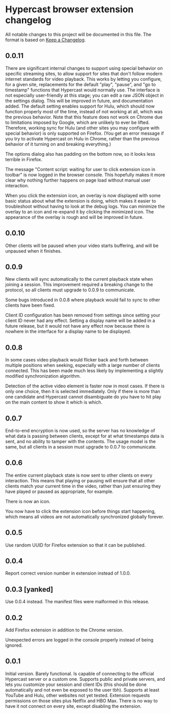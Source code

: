 # Hypercast browser extension changelog

All notable changes to this project will be documented in this file.
The format is based on [Keep a Changelog].

[keep a changelog]: https://keepachangelog.com/en/1.0.0/

## 0.0.11

There are significant internal changes to support using special
behavior on specific streaming sites, to allow support for sites that
don't follow modern internet standards for video playback. This works
by letting you configure, for a given site, replacements for the
default "play", "pause", and "go to timestamp" functions that
Hypercast would normally use. The interface is not especially
user-friendly at this stage; you can edit a raw JSON object in the
settings dialog. This will be improved in future, and documentation
added. The default setting enables support for Hulu, which should now
function properly most of the time, instead of not working at all,
which was the previous behavior. Note that this feature does not work
on Chrome due to limitations imposed by Google, which are unlikely to
ever be lifted. Therefore, working sync for Hulu (and other sites you
may configure with special behavior) is only supported on Firefox.
(You get an error message if you try to activate Hypercast on Hulu in
Chrome, rather than the previous behavior of it turning on and
breaking everything.)

The options dialog also has padding on the bottom now, so it looks
less terrible in Firefox.

The message "Content script: waiting for user to click extension icon
in toolbar" is now logged in the browser console. This hopefully makes
it more clear why nothing further happens on page load without manual
user interaction.

When you click the extension icon, an overlay is now displayed with
some basic status about what the extension is doing, which makes it
easier to troubleshoot without having to look at the debug logs. You
can minimize the overlay to an icon and re-expand it by clicking the
minimized icon. The appearance of the overlay is rough and will be
improved in future.

## 0.0.10

Other clients will be paused when your video starts buffering, and
will be unpaused when it finishes.

## 0.0.9

New clients will sync automatically to the current playback state when
joining a session. This improvement required a breaking change to the
protocol, so all clients must upgrade to 0.0.9 to communicate.

Some bugs introduced in 0.0.8 where playback would fail to sync to
other clients have been fixed.

Client ID configuration has been removed from settings since setting
your client ID never had any effect. Setting a display name will be
added in a future release, but it would not have any effect now
because there is nowhere in the interface for a display name to be
displayed.

## 0.0.8

In some cases video playback would flicker back and forth between
multiple positions when seeking, especially with a large number of
clients connected. This has been made much less likely by implementing
a slightly modified synchronization algorithm.

Detection of the active video element is faster now in most cases. If
there is only one choice, then it is selected immediately. Only if
there is more than one candidate and Hypercast cannot disambiguate do
you have to hit play on the main content to show it which is which.

## 0.0.7

End-to-end encryption is now used, so the server has no knowledge of
what data is passing between clients, except for at what timestamps
data is sent, and no ability to tamper with the contents. The usage
model is the same, but all clients in a session must upgrade to 0.0.7
to communicate.

## 0.0.6

The entire current playback state is now sent to other clients on
every interaction. This means that playing or pausing will ensure that
all other clients match your current time in the video, rather than
just ensuring they have played or paused as appropriate, for example.

There is now an icon.

You now have to click the extension icon before things start
happening, which means all videos are not automatically synchronized
globally forever.

## 0.0.5

Use random UUID for Firefox extension so that it can be published.

## 0.0.4

Report correct version number in extension instead of 1.0.0.

## 0.0.3 [yanked]

Use 0.0.4 instead. The manifest files were malformed in this release.

## 0.0.2

Add Firefox extension in addition to the Chrome version.

Unexpected errors are logged in the console properly instead of being
ignored.

## 0.0.1

Initial version. Barely functional. Is capable of connecting to the
official Hypercast server or a custom one. Supports public and private
servers, and lets you customize your session and client IDs (this
should be done automatically and not even be exposed to the user tbh).
Supports at least YouTube and Hulu, other websites not yet tested.
Extension requests permissions on those sites plus Netflix and HBO
Max. There is no way to have it not connect on every site, except
disabling the extension.
